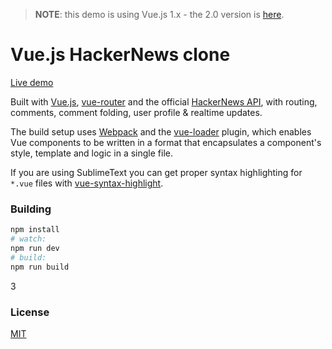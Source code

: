 > **NOTE**: this demo is using Vue.js 1.x - the 2.0 version is [here](https://github.com/vuejs/vue-hackernews-2.0).

# Vue.js HackerNews clone

[Live demo](http://vuejs.github.io/vue-hackernews/)

Built with [Vue.js](http://vuejs.org), [vue-router](https://github.com/vuejs/vue-router) and the official [HackerNews API](https://github.com/HackerNews/API), with routing, comments, comment folding, user profile & realtime updates.

The build setup uses [Webpack](http://webpack.github.io/) and the [vue-loader](https://github.com/vuejs/vue-loader) plugin, which enables Vue components to be written in a format that encapsulates a component's style, template and logic in a single file.

If you are using SublimeText you can get proper syntax highlighting for `*.vue` files with [vue-syntax-highlight](https://github.com/vuejs/vue-syntax-highlight).

### Building

``` bash
npm install
# watch:
npm run dev
# build:
npm run build
```
3
### License

[MIT](http://opensource.org/licenses/MIT)
